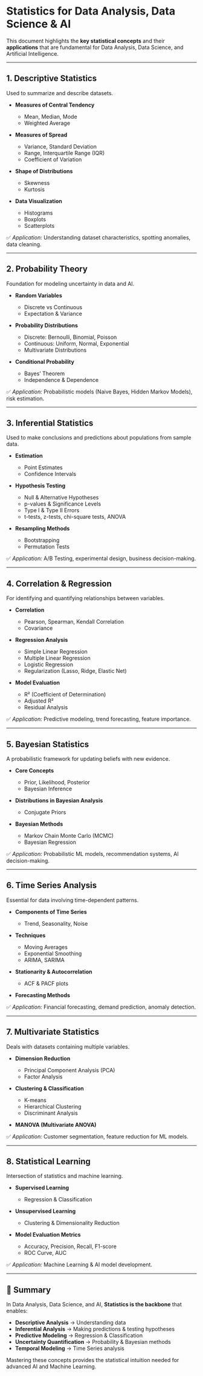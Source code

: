 # Statistics for Data Analysis, Data Science & AI

This document highlights the **key statistical concepts** and their **applications** that are fundamental for Data Analysis, Data Science, and Artificial Intelligence.

---

## 1. **Descriptive Statistics**

Used to summarize and describe datasets.

* **Measures of Central Tendency**

  * Mean, Median, Mode
  * Weighted Average
* **Measures of Spread**

  * Variance, Standard Deviation
  * Range, Interquartile Range (IQR)
  * Coefficient of Variation
* **Shape of Distributions**

  * Skewness
  * Kurtosis
* **Data Visualization**

  * Histograms
  * Boxplots
  * Scatterplots

✅ *Application:* Understanding dataset characteristics, spotting anomalies, data cleaning.

---

## 2. **Probability Theory**

Foundation for modeling uncertainty in data and AI.

* **Random Variables**

  * Discrete vs Continuous
  * Expectation & Variance
* **Probability Distributions**

  * Discrete: Bernoulli, Binomial, Poisson
  * Continuous: Uniform, Normal, Exponential
  * Multivariate Distributions
* **Conditional Probability**

  * Bayes’ Theorem
  * Independence & Dependence

✅ *Application:* Probabilistic models (Naive Bayes, Hidden Markov Models), risk estimation.

---

## 3. **Inferential Statistics**

Used to make conclusions and predictions about populations from sample data.

* **Estimation**

  * Point Estimates
  * Confidence Intervals
* **Hypothesis Testing**

  * Null & Alternative Hypotheses
  * p-values & Significance Levels
  * Type I & Type II Errors
  * t-tests, z-tests, chi-square tests, ANOVA
* **Resampling Methods**

  * Bootstrapping
  * Permutation Tests

✅ *Application:* A/B Testing, experimental design, business decision-making.

---

## 4. **Correlation & Regression**

For identifying and quantifying relationships between variables.

* **Correlation**

  * Pearson, Spearman, Kendall Correlation
  * Covariance
* **Regression Analysis**

  * Simple Linear Regression
  * Multiple Linear Regression
  * Logistic Regression
  * Regularization (Lasso, Ridge, Elastic Net)
* **Model Evaluation**

  * R² (Coefficient of Determination)
  * Adjusted R²
  * Residual Analysis

✅ *Application:* Predictive modeling, trend forecasting, feature importance.

---

## 5. **Bayesian Statistics**

A probabilistic framework for updating beliefs with new evidence.

* **Core Concepts**

  * Prior, Likelihood, Posterior
  * Bayesian Inference
* **Distributions in Bayesian Analysis**

  * Conjugate Priors
* **Bayesian Methods**

  * Markov Chain Monte Carlo (MCMC)
  * Bayesian Regression

✅ *Application:* Probabilistic ML models, recommendation systems, AI decision-making.

---

## 6. **Time Series Analysis**

Essential for data involving time-dependent patterns.

* **Components of Time Series**

  * Trend, Seasonality, Noise
* **Techniques**

  * Moving Averages
  * Exponential Smoothing
  * ARIMA, SARIMA
* **Stationarity & Autocorrelation**

  * ACF & PACF plots
* **Forecasting Methods**

✅ *Application:* Financial forecasting, demand prediction, anomaly detection.

---

## 7. **Multivariate Statistics**

Deals with datasets containing multiple variables.

* **Dimension Reduction**

  * Principal Component Analysis (PCA)
  * Factor Analysis
* **Clustering & Classification**

  * K-means
  * Hierarchical Clustering
  * Discriminant Analysis
* **MANOVA (Multivariate ANOVA)**

✅ *Application:* Customer segmentation, feature reduction for ML models.

---

## 8. **Statistical Learning**

Intersection of statistics and machine learning.

* **Supervised Learning**

  * Regression & Classification
* **Unsupervised Learning**

  * Clustering & Dimensionality Reduction
* **Model Evaluation Metrics**

  * Accuracy, Precision, Recall, F1-score
  * ROC Curve, AUC

✅ *Application:* Machine Learning & AI model development.

---

## 📌 Summary

In Data Analysis, Data Science, and AI, **Statistics is the backbone** that enables:

* **Descriptive Analysis** → Understanding data
* **Inferential Analysis** → Making predictions & testing hypotheses
* **Predictive Modeling** → Regression & Classification
* **Uncertainty Quantification** → Probability & Bayesian methods
* **Temporal Modeling** → Time Series analysis

Mastering these concepts provides the statistical intuition needed for advanced AI and Machine Learning.

